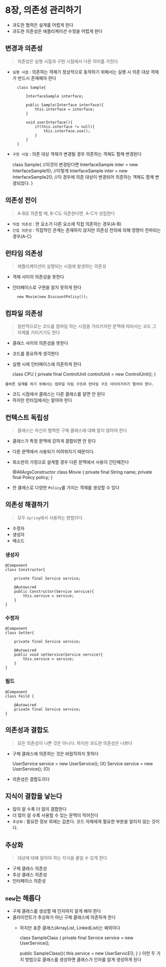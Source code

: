 # 8장, 의존성 관리하기
* 과도한 협력은 설계를 어렵게 한다
* 과도한 의존성은 애플리케이션 수정을 어렵게 한다

## 변경과 의존성
> 의존성은 실행 시점과 구현 시점에서 다른 의미를 가진다

* `실행 시점` : 의존하는 객체가 정상적으로 동작하기 위해서는 실행 시 의존 대상 객체가 반드시 존재해야 한다


        class Sample{

            InterfaceSample interface;
    
            public Sample(Interface interface){
                this.interface = interface;
            }

            void userInterface(){
                if(this.interface != null){
                    this.interface.use();
                }
            }
        }

* `구현 시점` : 의존 대상 객체가 변경될 경우 의존하는 객체도 함께 변경된다


    class Sample{
        //이것이 변경된다면
        InterfaceSample inter = new InterfaceSample1();
        //이렇게
        InterfaceSample inter = new InterfaceSample2();
        //이 경우에 의존 대상이 변경되어 의존하는 객체도 함께 변경되었다.
    }

## 의존성 전이
> A-B로 의존할 때, B-C도 의존한다면. A-C가 성립한다

* `직접 의존성` : 한 요소가 다른 요소에 직접 의존하는 경우(A-B)
* `간접 의존성` : 직접적인 관계는 존재하지 않지만 의존성 전의에 의해 영향이 전파되는 경우(A-C)

## 런타임 의존성
> 애플리케이션이 실행되는 시점에 발생하는 의존성
* 객체 사이의 의존성을 뜻한다
* 인터페이스로 구현을 알지 못하게 한다


    
        new Movie(new DiscountPolicy());

## 컴파일 의존성
> 일반적으로는 코드를 컴파일 하는 시점을 가리키지만 문맥에 따라서는 코드 그 자체를 가리키기도 한다
* 클래스 사이의 의존성을 뜻한다
* 코드를 중요하게 생각한다
* 실행 시에 인터페이스에 의존하게 한다



    class CPU {
      private final ControlUnit controlUnit = new ControlUnit();
    }
    

``올바른 설계를 하기 위해서는 컴파일 타임 구조와 런타임 구조 사이의거리가 멀어야 한다.``
* 코드 시점에서 클래스는 다른 클래스를 알면 안 된다
* 하지만 런타임에서는 알아야 한다

## 컨텍스트 독립성
> 클래스는 자신이 협력한 구체 클래스에 대해 알지 않아야 한다
* 클래스가 특정 문맥에 강하게 결합되면 안 된다
* 다른 문맥에서 사용되기 어려워지기 때문이다.
* 회소한의 가정으로 설계할 경우 다른 문맥에서 사용이 간단해진다

    
    @AllArgsConstructor
    class Movie {
      private final String name;
      private final Policy policy;
    }
* 한 클래스로 다양한 `Policy`를 가지는 객체를 생성할 수 있다
      
## 의존성 해결하기
> 모두 `Spring`에서 사용하는 방법이다.
* 수정자
* 생성자
* 메소드

### 생성자
    @Component
    class Constructor{

        private final Service service;
        
        @Autowired
        public Constructor(Service service){
            this.service = service;
        }
    }
### 수정자
    @Component
    class Setter{
        
        private final Service service;
    
        @Autowired
        public void setService(Service service){
            this.service = service;
        }
    }
### 필드
    @Component
    class Feild {
    
        @Autowired
        private final Service service;
    }
## 의존성과 결합도
> 모든 의존성이 나쁜 것은 아니다. 하지만 과도한 의존성은 나쁘다
* 구체 클래스에 의존하는 것은 바랍직하지 못하다


    UserService service =  new UserService(); (X)
    Service service = new UserService(); (O)

* 의존성은 결합도이다

## 지식이 결합을 낳는다
* 많이 알 수록 더 많이 결합한다
* 더 많이 알 수록 사용할 수 있는 문맥이 적어진다
* `추상화` : 필요한 정보 외에는 감춘다. 코드 자체에게 필요한 부분을 알리지 않는 것이다.

## 추상화
> 대상에 대해 알아야 하는 지식을 줄일 수 있게 한다

* 구체 클래스 의존성
* 추상 클래스 의존성
* 인터페이스 의존성


## `new`는 해롭다
* 구체 클래스를 생성할 때 인자까지 알게 해야 한다
* 클라이언트가 추상화가 아닌 구체 클래스에 의존하게 한다
  * 하지만 표준 클래스(ArrayList, LinkedList)는 예외이다


    class SampleClass {
      private final Service service = new UserService();

      public SampleClass(){
        this.service = new UserServicE();
      }
    }
이런 두 가지 방법으로 클래스를 생성하면 클래스가 인자를 알게 생성하게 된다

